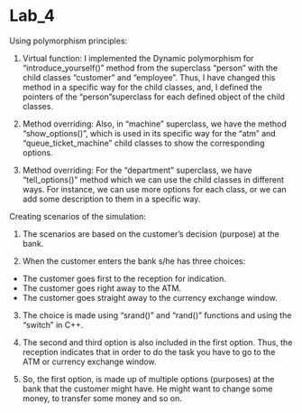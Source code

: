 # Lab_4

Using polymorphism principles:

1. Virtual function: I implemented the Dynamic polymorphism for “introduce_yourself()” method from the superclass “person” with the child classes “customer” and “employee”. Thus, I have changed this method in a specific way for the child classes, and, I defined the pointers of the “person”superclass for each defined object of the child classes.

2. Method overriding: Also, in “machine” superclass, we have the method “show_options()”, which is used in its specific way for the “atm” and “queue_ticket_machine” child classes to show the corresponding options.

3. Method overriding: For the “department” superclass, we have “tell_options()” method which we can use the child classes in different ways. For instance, we can use more options for each class, or we can add some description to them in a specific way.



Creating scenarios of the simulation:
1. The scenarios are based on the customer’s decision (purpose) at the bank.

2. When the customer enters the bank s/he has three choices:
- The customer goes first to the reception for indication.
- The customer goes right away to the ATM.
- The customer goes straight away to the currency exchange window.

3. The choice is made using “srand()” and “rand()” functions and using the “switch” in C++.

4. The second and third option is also included in the first option. Thus, the reception indicates that in order to do the task you have to go to the ATM or currency exchange window.

5. So, the first option, is made up of multiple options (purposes) at the bank that the customer might have. He might want to change some money, to transfer some money and so on. 
